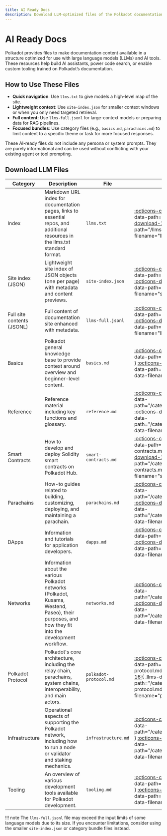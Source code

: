 ```yaml
---
title: AI Ready Docs
description: Download LLM-optimized files of the Polkadot documentation, including full content and category-specific resources for AI agents.
---
```


# AI Ready Docs

Polkadot provides files to make documentation content available in a structure optimized for use with large language models (LLMs) and AI tools. These resources help build AI assistants, power code search, or enable custom tooling trained on Polkadot’s documentation.

## How to Use These Files

- **Quick navigation**: Use `llms.txt` to give models a high-level map of the site.
- **Lightweight context**: Use `site-index.json` for smaller context windows or when you only need targeted retrieval.
- **Full content**: Use `llms-full.jsonl` for large-context models or preparing data for RAG pipelines.
- **Focused bundles**: Use category files (e.g., `basics.md`, `parachains.md`) to limit content to a specific theme or task for more focused responses.

These AI-ready files do not include any persona or system prompts. They are purely informational and can be used without conflicting with your existing agent or tool prompting. 

## Download LLM Files

| Category                   | Description                                                                                                                                         | File                     | Actions                                                                                                                                                                                                    |
|----------------------------|-----------------------------------------------------------------------------------------------------------------------------------------------------|--------------------------|------------------------------------------------------------------------------------------------------------------------------------------------------------------------------------------------------------|
| Index                      | Markdown URL index for documentation pages, links to essential repos, and additional resources in the llms.txt standard format.                     | `llms.txt`               | [:octicons-copy-16:](){ .llms-copy data-path="/llms.txt" } [:octicons-download-16:](){ .llms-dl data-path="/llms.txt" data-filename="llms.txt" }                                                           |
| Site index (JSON)          | Lightweight site index of JSON objects (one per page) with metadata and content previews.                                                           | `site-index.json`        | [:octicons-copy-16:](){ .llms-copy data-path="/site-index.json" } [:octicons-download-16:](){ .llms-dl data-path="/site-index.json" data-filename="site-index.json" }                                      |
| Full site contents (JSONL) | Full content of documentation site enhanced with metadata.                                                                                          | `llms-full.jsonl`        | [:octicons-copy-16:](){ .llms-copy data-path="/llms-full.jsonl" } [:octicons-download-16:](){ .llms-dl data-path="/llms-full.jsonl" data-filename="llms-full.jsonl" }                                      |
| Basics                     | Polkadot general knowledge base to provide context around overview and beginner-level content.                                                      | `basics.md`              | [:octicons-copy-16:](){ .llms-copy data-path="/categories/basics.md" } [:octicons-download-16:](){ .llms-dl data-path="/categories/basics.md" data-filename="basics.md" }                                  |
| Reference                  | Reference material including key functions and glossary.                                                                                            | `reference.md`           | [:octicons-copy-16:](){ .llms-copy data-path="/categories/reference.md" } [:octicons-download-16:](){ .llms-dl data-path="/categories/reference.md" data-filename="reference.md" }                         |
| Smart Contracts            | How to develop and deploy Solidity smart contracts on Polkadot Hub.                                                                                 | `smart-contracts.md`     | [:octicons-copy-16:](){ .llms-copy data-path="/categories/smart-contracts.md" } [:octicons-download-16:](){ .llms-dl data-path="/categories/smart-contracts.md" data-filename="smart-contracts.md" }       |
| Parachains                 | How-to guides related to building, customizing, deploying, and maintaining a parachain.                                                             | `parachains.md`          | [:octicons-copy-16:](){ .llms-copy data-path="/categories/parachains.md" } [:octicons-download-16:](){ .llms-dl data-path="/categories/parachains.md" data-filename="parachains.md" }                      |
| DApps                      | Information and tutorials for application developers.                                                                                               | `dapps.md`               | [:octicons-copy-16:](){ .llms-copy data-path="/categories/dapps.md" } [:octicons-download-16:](){ .llms-dl data-path="/categories/dapps.md" data-filename="dapps.md" }                                     |
| Networks                   | Information about the various Polkadot networks (Polkadot, Kusama, Westend, Paseo), their purposes, and how they fit into the development workflow. | `networks.md`            | [:octicons-copy-16:](){ .llms-copy data-path="/categories/networks.md" } [:octicons-download-16:](){ .llms-dl data-path="/categories/networks.md" data-filename="networks.md" }                            |
| Polkadot Protocol          | Polkadot's core architecture, including the relay chain, parachains, system chains, interoperability, and main actors.                              | `polkadot-protocol.md`   | [:octicons-copy-16:](){ .llms-copy data-path="/categories/polkadot-protocol.md" } [:octicons-download-16:](){ .llms-dl data-path="/categories/polkadot-protocol.md" data-filename="polkadot-protocol.md" } |
| Infrastructure             | Operational aspects of supporting the Polkadot network, including how to run a node or validator and staking mechanics.                             | `infrastructure.md`      | [:octicons-copy-16:](){ .llms-copy data-path="/categories/infrastructure.md" } [:octicons-download-16:](){ .llms-dl data-path="/categories/infrastructure.md" data-filename="infrastructure.md" }          |
| Tooling                    | An overview of various development tools available for Polkadot development.                                                                        | `tooling.md`             | [:octicons-copy-16:](){ .llms-copy data-path="/categories/tooling.md" } [:octicons-download-16:](){ .llms-dl data-path="/categories/tooling.md" data-filename="tooling.md" }                               |

!!! note
    The `llms-full.jsonl` file may exceed the input limits of some language models due to its size. If you encounter limitations, consider using the smaller `site-index.json` or category bundle files instead.